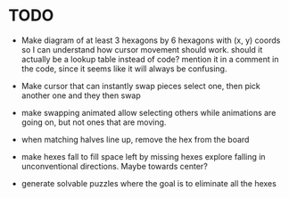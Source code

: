 # TODO

* Make diagram of at least 3 hexagons by 6 hexagons with (x, y) coords so I can understand how cursor movement should work.
    should it actually be a lookup table instead of code?
    mention it in a comment in the code, since it seems like it will always be confusing.


* Make cursor that can instantly swap pieces
    select one, then pick another one and they then swap

* make swapping animated
    allow selecting others while animations are going on, but not ones that are moving.

* when matching halves line up, remove the hex from the board

* make hexes fall to fill space left by missing hexes
    explore falling in unconventional directions. Maybe towards center?

* generate solvable puzzles where the goal is to eliminate all the hexes
